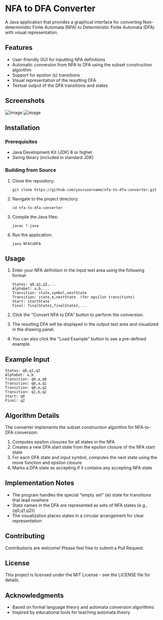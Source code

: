 # NFA to DFA Converter

A Java application that provides a graphical interface for converting Non-deterministic Finite Automata (NFA) to Deterministic Finite Automata (DFA) with visual representation.

## Features

- User-friendly GUI for inputting NFA definitions
- Automatic conversion from NFA to DFA using the subset construction algorithm
- Support for epsilon (ε) transitions
- Visual representation of the resulting DFA
- Textual output of the DFA transitions and states

## Screenshots

![image](https://github.com/user-attachments/assets/16db9751-c066-49db-87e0-13c9605c5caf)
![image](https://github.com/user-attachments/assets/8c2e3186-af26-4763-ac13-6e04556d5d82)


## Installation

### Prerequisites

- Java Development Kit (JDK) 8 or higher
- Swing library (included in standard JDK)

### Building from Source

1. Clone the repository:
   ```
   git clone https://github.com/yourusername/nfa-to-dfa-converter.git
   ```

2. Navigate to the project directory:
   ```
   cd nfa-to-dfa-converter
   ```

3. Compile the Java files:
   ```
   javac *.java
   ```

4. Run the application:
   ```
   java NFAtoDFA
   ```

## Usage

1. Enter your NFA definition in the input text area using the following format:
   ```
   States: q0,q1,q2,...
   Alphabet: a,b,...
   Transition: state,symbol,nextState
   Transition: state,e,nextState  (for epsilon transitions)
   Start: startState
   Final: finalState1,finalState2,...
   ```

2. Click the "Convert NFA to DFA" button to perform the conversion.

3. The resulting DFA will be displayed in the output text area and visualized in the drawing panel.

4. You can also click the "Load Example" button to see a pre-defined example.

## Example Input

```
States: q0,q1,q2
Alphabet: a,b
Transition: q0,a,q0
Transition: q0,a,q1
Transition: q0,e,q2
Transition: q1,b,q2
Start: q0
Final: q2
```

## Algorithm Details

The converter implements the subset construction algorithm for NFA-to-DFA conversion:

1. Computes epsilon closures for all states in the NFA
2. Creates a new DFA start state from the epsilon closure of the NFA start state
3. For each DFA state and input symbol, computes the next state using the move function and epsilon closure
4. Marks a DFA state as accepting if it contains any accepting NFA state

## Implementation Notes

- The program handles the special "empty set" (∅) state for transitions that lead nowhere
- State names in the DFA are represented as sets of NFA states (e.g., {q0,q1,q2})
- The visualization places states in a circular arrangement for clear representation

## Contributing

Contributions are welcome! Please feel free to submit a Pull Request.

## License

This project is licensed under the MIT License - see the LICENSE file for details.

## Acknowledgments

- Based on formal language theory and automata conversion algorithms
- Inspired by educational tools for teaching automata theory
